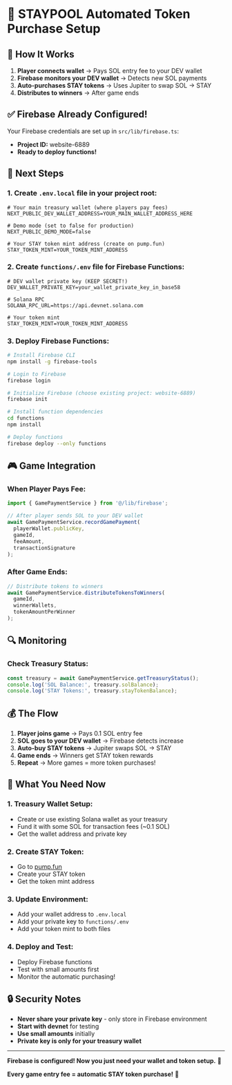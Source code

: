 # 🚀 STAYPOOL Automated Token Purchase Setup

## 🎯 How It Works

1. **Player connects wallet** → Pays SOL entry fee to your DEV wallet
2. **Firebase monitors your DEV wallet** → Detects new SOL payments
3. **Auto-purchases STAY tokens** → Uses Jupiter to swap SOL → STAY
4. **Distributes to winners** → After game ends

## ✅ Firebase Already Configured!

Your Firebase credentials are set up in `src/lib/firebase.ts`:
- **Project ID:** website-6889
- **Ready to deploy functions!**

## 🔧 Next Steps

### 1. Create `.env.local` file in your project root:

```env
# Your main treasury wallet (where players pay fees)
NEXT_PUBLIC_DEV_WALLET_ADDRESS=YOUR_MAIN_WALLET_ADDRESS_HERE

# Demo mode (set to false for production)
NEXT_PUBLIC_DEMO_MODE=false

# Your STAY token mint address (create on pump.fun)
STAY_TOKEN_MINT=YOUR_TOKEN_MINT_ADDRESS
```

### 2. Create `functions/.env` file for Firebase Functions:

```env
# DEV wallet private key (KEEP SECRET!)
DEV_WALLET_PRIVATE_KEY=your_wallet_private_key_in_base58

# Solana RPC
SOLANA_RPC_URL=https://api.devnet.solana.com

# Your token mint
STAY_TOKEN_MINT=YOUR_TOKEN_MINT_ADDRESS
```

### 3. Deploy Firebase Functions:

```bash
# Install Firebase CLI
npm install -g firebase-tools

# Login to Firebase
firebase login

# Initialize Firebase (choose existing project: website-6889)
firebase init

# Install function dependencies
cd functions
npm install

# Deploy functions
firebase deploy --only functions
```

## 🎮 Game Integration

### When Player Pays Fee:

```typescript
import { GamePaymentService } from '@/lib/firebase';

// After player sends SOL to your DEV wallet
await GamePaymentService.recordGamePayment(
  playerWallet.publicKey,
  gameId,
  feeAmount,
  transactionSignature
);
```

### After Game Ends:

```typescript
// Distribute tokens to winners
await GamePaymentService.distributeTokensToWinners(
  gameId,
  winnerWallets,
  tokenAmountPerWinner
);
```

## 🔍 Monitoring

### Check Treasury Status:

```typescript
const treasury = await GamePaymentService.getTreasuryStatus();
console.log('SOL Balance:', treasury.solBalance);
console.log('STAY Tokens:', treasury.stayTokenBalance);
```

## 💰 The Flow

1. **Player joins game** → Pays 0.1 SOL entry fee
2. **SOL goes to your DEV wallet** → Firebase detects increase
3. **Auto-buy STAY tokens** → Jupiter swaps SOL → STAY
4. **Game ends** → Winners get STAY token rewards
5. **Repeat** → More games = more token purchases!

## 🚀 What You Need Now

### **1. Treasury Wallet Setup:**
- Create or use existing Solana wallet as your treasury
- Fund it with some SOL for transaction fees (~0.1 SOL)
- Get the wallet address and private key

### **2. Create STAY Token:**
- Go to [pump.fun](https://pump.fun)
- Create your STAY token
- Get the token mint address

### **3. Update Environment:**
- Add your wallet address to `.env.local`
- Add your private key to `functions/.env`
- Add your token mint to both files

### **4. Deploy and Test:**
- Deploy Firebase functions
- Test with small amounts first
- Monitor the automatic purchasing!

## 🔒 Security Notes

- **Never share your private key** - only store in Firebase environment
- **Start with devnet** for testing
- **Use small amounts** initially
- **Private key is only for your treasury wallet**

---

**Firebase is configured! Now you just need your wallet and token setup.** 🎯

**Every game entry fee = automatic STAY token purchase!** 🚀 